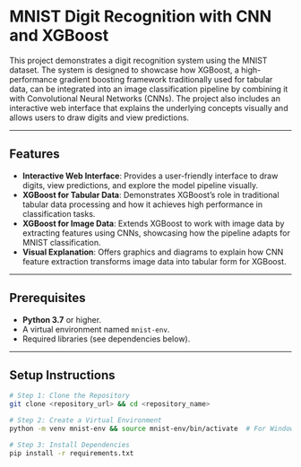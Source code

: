 # MNIST Digit Recognition with CNN and XGBoost

This project demonstrates a digit recognition system using the MNIST dataset. The system is designed to showcase how XGBoost, a high-performance gradient boosting framework traditionally used for tabular data, can be integrated into an image classification pipeline by combining it with Convolutional Neural Networks (CNNs). The project also includes an interactive web interface that explains the underlying concepts visually and allows users to draw digits and view predictions.

---

## Features

- **Interactive Web Interface**: Provides a user-friendly interface to draw digits, view predictions, and explore the model pipeline visually.
- **XGBoost for Tabular Data**: Demonstrates XGBoost’s role in traditional tabular data processing and how it achieves high performance in classification tasks.
- **XGBoost for Image Data**: Extends XGBoost to work with image data by extracting features using CNNs, showcasing how the pipeline adapts for MNIST classification.
- **Visual Explanation**: Offers graphics and diagrams to explain how CNN feature extraction transforms image data into tabular form for XGBoost.

---

## Prerequisites

- **Python 3.7** or higher.
- A virtual environment named `mnist-env`.
- Required libraries (see dependencies below).

---

## Setup Instructions

```bash
# Step 1: Clone the Repository
git clone <repository_url> && cd <repository_name>

# Step 2: Create a Virtual Environment
python -m venv mnist-env && source mnist-env/bin/activate  # For Windows: mnist-env\Scripts\activate

# Step 3: Install Dependencies
pip install -r requirements.txt
